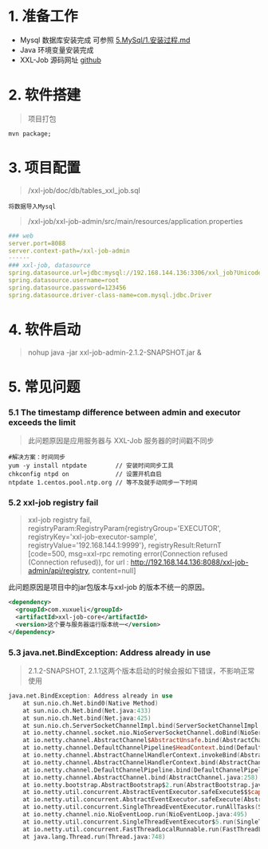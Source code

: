 # 1. 准备工作

* Mysql 数据库安装完成 可参照 [5.MySql/1.安装过程.md]()
* Java 环境变量安装完成
* XXL-Job 源码网址 [github](https://github.com/xuxueli/xxl-job)

# 2. 软件搭建

> 项目打包
```shell
mvn package;
```

# 3. 项目配置
> /xxl-job/doc/db/tables_xxl_job.sql
```
将数据导入Mysql
```

> /xxl-job/xxl-job-admin/src/main/resources/application.properties
```yaml
### web
server.port=8088
server.context-path=/xxl-job-admin
······
### xxl-job, datasource
spring.datasource.url=jdbc:mysql://192.168.144.136:3306/xxl_job?Unicode=true&characterEncoding=UTF-8
spring.datasource.username=root
spring.datasource.password=123456
spring.datasource.driver-class-name=com.mysql.jdbc.Driver
```

# 4. 软件启动
> nohup java -jar xxl-job-admin-2.1.2-SNAPSHOT.jar &

# 5. 常见问题
 ### 5.1 The timestamp difference between admin and executor exceeds the limit
> 此问题原因是应用服务器与 XXL-Job 服务器的时间戳不同步
```shell 
#解决方案：时间同步
yum -y install ntpdate        // 安装时间同步工具
chkconfig ntpd on             // 设置开机自启
ntpdate 1.centos.pool.ntp.org // 等不及就手动同步一下时间
```

 ### 5.2 xxl-job registry fail
> xxl-job registry fail, registryParam:RegistryParam{registryGroup='EXECUTOR', registryKey='xxl-job-executor-sample', registryValue='192.168.144.1:9999'}, registryResult:ReturnT [code=500, msg=xxl-rpc remoting error(Connection refused (Connection refused)), for url : http://192.168.144.136:8088/xxl-job-admin/api/registry, content=null]

此问题原因是项目中的jar包版本与xxl-job 的版本不统一的原因。

```xml
<dependency>
  <groupId>com.xuxueli</groupId>
  <artifactId>xxl-job-core</artifactId>
  <version>这个要与服务器运行版本统一</version>
</dependency>
```

### 5.3 java.net.BindException: Address already in use
> 2.1.2-SNAPSHOT, 2.1.1这两个版本启动的时候会报如下错误，不影响正常使用

```verilog
java.net.BindException: Address already in use
	at sun.nio.ch.Net.bind0(Native Method)
	at sun.nio.ch.Net.bind(Net.java:433)
	at sun.nio.ch.Net.bind(Net.java:425)
	at sun.nio.ch.ServerSocketChannelImpl.bind(ServerSocketChannelImpl.java:223)
	at io.netty.channel.socket.nio.NioServerSocketChannel.doBind(NioServerSocketChannel.java:130)
	at io.netty.channel.AbstractChannel$AbstractUnsafe.bind(AbstractChannel.java:562)
	at io.netty.channel.DefaultChannelPipeline$HeadContext.bind(DefaultChannelPipeline.java:1332)
	at io.netty.channel.AbstractChannelHandlerContext.invokeBind(AbstractChannelHandlerContext.java:501)
	at io.netty.channel.AbstractChannelHandlerContext.bind(AbstractChannelHandlerContext.java:486)
	at io.netty.channel.DefaultChannelPipeline.bind(DefaultChannelPipeline.java:984)
	at io.netty.channel.AbstractChannel.bind(AbstractChannel.java:258)
	at io.netty.bootstrap.AbstractBootstrap$2.run(AbstractBootstrap.java:366)
	at io.netty.util.concurrent.AbstractEventExecutor.safeExecute$$$capture(AbstractEventExecutor.java:163)
	at io.netty.util.concurrent.AbstractEventExecutor.safeExecute(AbstractEventExecutor.java)
	at io.netty.util.concurrent.SingleThreadEventExecutor.runAllTasks(SingleThreadEventExecutor.java:404)
	at io.netty.channel.nio.NioEventLoop.run(NioEventLoop.java:495)
	at io.netty.util.concurrent.SingleThreadEventExecutor$5.run(SingleThreadEventExecutor.java:905)
	at io.netty.util.concurrent.FastThreadLocalRunnable.run(FastThreadLocalRunnable.java:30)
	at java.lang.Thread.run(Thread.java:748)
```



